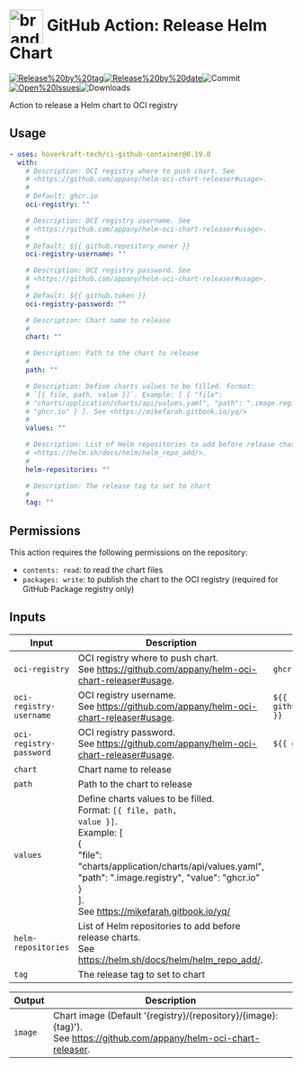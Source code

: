 <!-- start title -->

# <img src=".github/ghadocs/branding.svg" width="60px" align="center" alt="branding<icon:upload-cloud color:gray-dark>" /> GitHub Action: Release Helm Chart

<!-- end title -->
<!--
// jscpd:ignore-start
-->
<!-- start badges -->

<a href="https%3A%2F%2Fgithub.com%2Fhoverkraft-tech%2Fci-github-container%2Freleases%2Flatest"><img src="https://img.shields.io/github/v/release/hoverkraft-tech/ci-github-container?display_name=tag&sort=semver&logo=github&style=flat-square" alt="Release%20by%20tag" /></a><a href="https%3A%2F%2Fgithub.com%2Fhoverkraft-tech%2Fci-github-container%2Freleases%2Flatest"><img src="https://img.shields.io/github/release-date/hoverkraft-tech/ci-github-container?display_name=tag&sort=semver&logo=github&style=flat-square" alt="Release%20by%20date" /></a><img src="https://img.shields.io/github/last-commit/hoverkraft-tech/ci-github-container?logo=github&style=flat-square" alt="Commit" /><a href="https%3A%2F%2Fgithub.com%2Fhoverkraft-tech%2Fci-github-container%2Fissues"><img src="https://img.shields.io/github/issues/hoverkraft-tech/ci-github-container?logo=github&style=flat-square" alt="Open%20Issues" /></a><img src="https://img.shields.io/github/downloads/hoverkraft-tech/ci-github-container/total?logo=github&style=flat-square" alt="Downloads" />

<!-- end badges -->
<!--
// jscpd:ignore-end
-->
<!-- start description -->

Action to release a Helm chart to OCI registry

<!-- end description -->
<!-- start contents -->
<!-- end contents -->

## Usage

<!-- start usage -->

```yaml
- uses: hoverkraft-tech/ci-github-container@0.19.0
  with:
    # Description: OCI registry where to push chart. See
    # <https://github.com/appany/helm-oci-chart-releaser#usage>.
    #
    # Default: ghcr.io
    oci-registry: ""

    # Description: OCI registry username. See
    # <https://github.com/appany/helm-oci-chart-releaser#usage>.
    #
    # Default: ${{ github.repository_owner }}
    oci-registry-username: ""

    # Description: OCI registry password. See
    # <https://github.com/appany/helm-oci-chart-releaser#usage>.
    #
    # Default: ${{ github.token }}
    oci-registry-password: ""

    # Description: Chart name to release
    #
    chart: ""

    # Description: Path to the chart to release
    #
    path: ""

    # Description: Define charts values to be filled. Format:
    # `[{ file, path, value }]`. Example: [ { "file":
    # "charts/application/charts/api/values.yaml", "path": ".image.registry", "value":
    # "ghcr.io" } ]. See <https://mikefarah.gitbook.io/yq/>
    #
    values: ""

    # Description: List of Helm repositories to add before release charts. See
    # <https://helm.sh/docs/helm/helm_repo_add/>.
    #
    helm-repositories: ""

    # Description: The release tag to set to chart
    #
    tag: ""
```

<!-- end usage -->

## Permissions

This action requires the following permissions on the repository:

- `contents: read`: to read the chart files
- `packages: write`: to publish the chart to the OCI registry (required for GitHub Package registry only)

## Inputs

<!-- start inputs -->

| **Input**                          | **Description**                                                                                                                                                                                                                                                                          | **Default**                                 | **Required** |
| ---------------------------------- | ---------------------------------------------------------------------------------------------------------------------------------------------------------------------------------------------------------------------------------------------------------------------------------------- | ------------------------------------------- | ------------ |
| <code>oci-registry</code>          | OCI registry where to push chart.<br />See <https://github.com/appany/helm-oci-chart-releaser#usage>.                                                                                                                                                                                    | <code>ghcr.io</code>                        | **true**     |
| <code>oci-registry-username</code> | OCI registry username.<br />See <https://github.com/appany/helm-oci-chart-releaser#usage>.                                                                                                                                                                                               | <code>${{ github.repository_owner }}</code> | **true**     |
| <code>oci-registry-password</code> | OCI registry password.<br />See <https://github.com/appany/helm-oci-chart-releaser#usage>.                                                                                                                                                                                               | <code>${{ github.token }}</code>            | **true**     |
| <code>chart</code>                 | Chart name to release                                                                                                                                                                                                                                                                    |                                             | **true**     |
| <code>path</code>                  | Path to the chart to release                                                                                                                                                                                                                                                             |                                             | **true**     |
| <code>values</code>                | Define charts values to be filled.<br />Format: <code>[{ file, path, value }]</code>.<br />Example: [<br /> {<br /> "file": "charts/application/charts/api/values.yaml",<br /> "path": ".image.registry", "value": "ghcr.io"<br /> }<br />].<br />See <https://mikefarah.gitbook.io/yq/> |                                             | **false**    |
| <code>helm-repositories</code>     | List of Helm repositories to add before release charts.<br />See <https://helm.sh/docs/helm/helm_repo_add/>.                                                                                                                                                                             |                                             | **false**    |
| <code>tag</code>                   | The release tag to set to chart                                                                                                                                                                                                                                                          |                                             | **true**     |

<!-- end inputs -->
<!-- start outputs -->

| **Output**         | **Description**                                                                                                              |
| ------------------ | ---------------------------------------------------------------------------------------------------------------------------- |
| <code>image</code> | Chart image (Default '{registry}/{repository}/{image}:{tag}').<br />See <https://github.com/appany/helm-oci-chart-releaser>. |

<!-- end outputs -->
<!-- start [.github/ghadocs/examples/] -->
<!-- end [.github/ghadocs/examples/] -->
